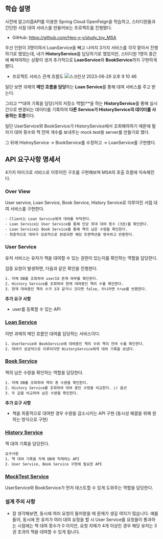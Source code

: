 ## 학습 설명

사전에 알고리즘API를 이용한 Spring Cloud OpenFeign을 학습하고, 스터디원들과 간단한 서점 대여 서비스를 만들어보는 프로젝트를 진행했다.
- GitHub: <https://github.com/Heo-y-y/study_toy_MSA>

우선 인원이 3명이여서 LoanService을 빼고 나머지 3가지 서비스를 각각 맡아서 진행하기로 했었는데, 내가 **HistoryService**를 담당하기로 했었지만, 스터디원 1명이 중간에 빠져야하는 상황이 생겨 추가적으로 **LoanService**와 **BookService**까지 구현하게 됐다.

- 프로젝트 서비스 관계 흐름도
![스크린샷 2023-06-29 오후 9 10 46](https://github.com/heo-mewluee-Study-Group/cs-study/assets/112863029/a79613cc-4aff-4309-97a8-7e1ff44f8f0a)

일단 보면 과제의 **메인 흐름을 담당**하는 **Loan Service**를 통해 대여 서비스를 주고 받는다.

그리고 **대여 기록을 담당(거의 저장소 역할)**을 하는 **HistoryService**를 통해 실시간으로 변경되는 데이터를 기록하여 **다른 Service가 HistoryService의 데이터를 사용하는 흐름**이다.

일단 UserService와 BookService가 HistoryService에서 조회해야하기 때문에 필자가 대여 횟수와 책 잔여 개수를 보내주는 mock test용 server를 만들기로 했다.

그 뒤에 HistroyService → BookService를 수정하고 → LoanService를 구현했다.


## API 요구사항 명세서

4가지 마이크로 서비스로 이루어진 구조를 구현해보며 MSA의 호출 흐름에 익숙해진다.

### Over View

User service, Loan Service, Book Service, History Service로 이루어진 서점 대여 서비스를 구현한다.

```
- Client는 Loan Service에게 대여를 부탁한다.
- Loan Service는 User Service를 통해 인당 최대 대여 횟수 (3권)를 확인한다.
- Loan Service는 Book Service를 통해 책의 남은 수량을 확인한다.
- 최종적으로 대여가 성공적으로 완료되면 해당 트랜잭션을 영속하고 반환한다.
```

### User Service

유저 서비스는 유저가 책을 대여할 수 있는 권한이 있는지를 확인하는 역할을 담당한다.

검증 요청이 발생하면, 다음과 같은 확인을 진행한다.

```
1. 자체 DB를 조회하여 userId 존재 여부를 확인한다.
2. History Service를 조회하여 현재 대여중인 책의 수를 확인한다.
3. 현재 대여중인 책의 수가 3과 같거나 크다면 false, 아니라면 true를 반환한다.
```

**추가 요구 사항**

- user를 등록할 수 있는 API

### [Loan Service](https://github.com/Heo-y-y/study_toy_MSA/tree/main/Loan-Service)

이번 과제의 메인 흐름인 대여를 담당하는 서비스이다.

```
1. UserServie와 BookService에 대여중인 책의 수와 책의 잔여 수를 확인한다.
2. 대여가 성공적으로 이루어지면 HistoryService에게 대여 기록을 보낸다.
```

### [Book Service](https://github.com/Heo-y-y/study_toy_MSA/tree/main/Book-Service)

책의 남은 수량을 확인하는 역할을 담당한다.

```
1. 자체 DB를 조회하여 책의 총 수량을 확인한다.
2. History Service를 조회하여 대여 중인 수량을 비교한다. // 옵션
3. 두 값을 비교하여 남은 수량을 확인한다.
```
**추가 요구 사항**

- 책을 최종적으로 대여한 경우 수량을 감소시키는 API 구현 (동시성 해결을 위해 원하는 방식으로 구현)

### [History Service](https://github.com/Heo-y-y/study_toy_MSA/tree/main/history-service)

책 대여 기록을 담당한다.

```
요구사항
1. 책 대여 기록을 자체 DB에 적재하는 API
2. User Service, Book Service 구현에 필요한 API
```
### [MockTest Service](https://github.com/Heo-y-y/study_toy_MSA/tree/main/mock-test)
UserService와 BookService가 먼저 테스트할 수 있게 도와주는 역할을 담당한다.

### 설계 주의 사항

- 잘 생각해보면, 동시에 여러 요청이 들어왔을 때 문제가 생길 여지가 많습니다.
예를 들어, 동시에 한 유저가 여러 대여 요청을 할 시 User Service를 요청들이 통과하는 시점에는 책 대여 횟수가 0 이지만, 요청 자체가 4개 이상인 경우 해당 유저는 3권 초과의 책을 대여할 수 있게 됩니다.
